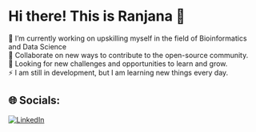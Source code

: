 #  Hi there! This is Ranjana 💫
🔭 I’m currently working on upskilling myself in the field of Bioinformatics and Data Science<br>👯 Collaborate on new ways to contribute to the open-source community.<br>🤝 Looking for new challenges and opportunities to learn and grow.<br>⚡ I am still in development, but I am learning new things every day.

## 🌐 Socials:
[![LinkedIn](https://img.shields.io/badge/LinkedIn-%230077B5.svg?logo=linkedin&logoColor=white)](https://linkedin.com/in/ranjana-raju) 

<!-- Proudly created with GPRM ( https://gprm.itsvg.in ) -->
